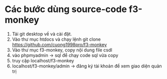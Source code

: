 # Các bước dùng source-code f3-monkey
1. Tải git desktop về và cài đặt.
2. Vào thư mục htdocs và chạy lệnh git clone https://github.com/cuong1998pro/f3-monkey
3. Vào thư mục f3-monkey, copy nội dung file csdl
4. vào phpmyadmin -> sql để chạy code sql vừa copy
5. truy cập localhost/f3-monkey 
6. localhost/f3-monkey/admin -> đăng ký tài khoản để xem giao diện quản trị
